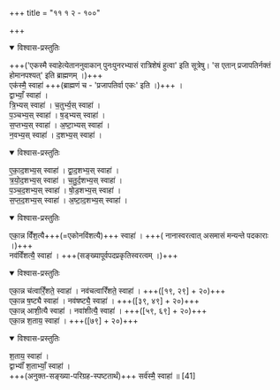 +++
title = "११ १ २ - १००"

+++

<details open><summary>विश्वास-प्रस्तुतिः</summary>

+++('एकस्मै स्वाहेत्येताननुवाकान् पुनःपुनरभ्यासं रात्रिशेषं हुत्वा' इति सूत्रेषु। 'स एतान् प्रजापतिर्नक्तं होमानपश्यत्' इति ब्राह्मणम् ।)+++  
एक॑स्मै॒ स्वाहा॑ +++(ब्राह्मणं च - 'प्रजापतिर्वा एकः' इति ।)+++ ।  
द्वाभ्याँ॒ स्वाहा॑ ।  
त्रि॒भ्यस् स्वाहा॑ । च॒तुर्भ्य॒स् स्वाहा॑ ।  
प॒ञ्चभ्य॒स् स्वाहा॑ । ष॒ड्भ्यस् स्वाहा॑ ।  
स॒प्तभ्य॒स् स्वाहा॑ । अ॒ष्टा॒भ्यस् स्वाहा॑ ।  
न॒वभ्य॒स् स्वाहा॑ । द॒शभ्य॒स् स्वाहा॑ ।  
</details>



<details open><summary>विश्वास-प्रस्तुतिः</summary>

ए॒का॒द॒शभ्य॒स् स्वाहा॑ । द्वा॒द॒शभ्य॒स् स्वाहा॑ ।  
 त्र॒यो॒द॒शभ्य॒स् स्वाहा॑  । च॒तु॒र्द॒शभ्य॒स् स्वाहा॑ ।  
प॒ञ्च॒द॒शभ्य॒स् स्वाहा॑ । षो॒ड॒शभ्य॒स् स्वाहा॑ ।  
स॒प्त॒द॒शभ्य॒स् स्वाहा॑ । अ॒ष्टा॒द॒शभ्य॒स् स्वाहा॑ ।  
</details>



<details open><summary>विश्वास-प्रस्तुतिः</summary>

एका॒न्न विँ॑श॒त्यै+++(=एकोनविंशत्यै)+++ स्वाहा॑ । +++( नानास्वरत्वात् असमासं मन्यन्ते पदकाराः ।)+++  
नव॑विँशत्यै॒ स्वाहा॑ । +++(सङ्ख्यापूर्वपदप्रकृतिस्वरत्वम् ।)+++  
</details>



<details open><summary>विश्वास-प्रस्तुतिः</summary>

एका॒न्न च॑त्वारिँ॒शते॒ स्वाहा॑ । नव॑चत्वारिँशते॒ स्वाहा॑ । +++([१९, २९] + २०)+++  
एका॒न्न ष॒ष्ट्यै स्वाहा॑ । नव॑षष्ट्यै॒ स्वाहा॑ ।  +++([३९, ४९] + २०)+++  
एका॒न्न् आशी॒त्यै स्वाहा॑ । नवा॑शीत्यै॒ स्वाहा॑ ।  +++([५९, ६९] + २०)+++  
एका॒न्न श॒ताय॒ स्वाहा॑ ।  +++([७९] + २०)+++  
</details>



<details open><summary>विश्वास-प्रस्तुतिः</summary>

श॒ताय॒ स्वाहा॑ ।  
द्वाभ्याँ॑ श॒ताभ्याँ॒ स्वाहा॑ ।  
+++(अनुक्त-सङ्ख्या-परिग्रह-स्पष्टतार्थं)+++ सर्व॑स्मै॒ स्वाहा॑ ॥ [41]
</details>



